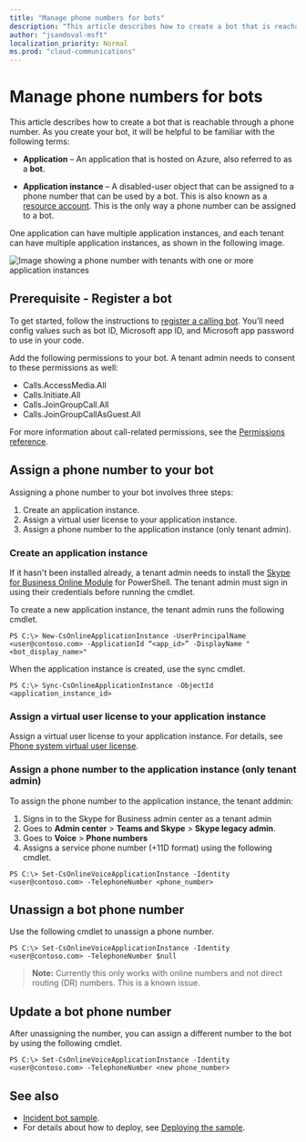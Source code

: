 ```yaml
---
title: "Manage phone numbers for bots"
description: "This article describes how to create a bot that is reachable through a phone number."
author: "jsandoval-msft"
localization_priority: Normal
ms.prod: "cloud-communications"
---
```


# Manage phone numbers for bots 

This article describes how to create a bot that is reachable through a phone number. As you create your bot, it will be helpful to be familiar with the following terms:

- **Application** – An application that is hosted on Azure, also referred to as a **bot**.

- **Application instance** – A disabled-user object that can be assigned to a phone number that can be used by a bot. This is also known as a [resource account](https://docs.microsoft.com/microsoftteams/manage-resource-accounts). This is the only way a phone number can be assigned to a bot.

One application can have multiple application instances, and each tenant can have multiple application instances, as shown in the following image.

![Image showing a phone number with tenants with one or more application instances](images/communications-app-tenant.PNG)

## Prerequisite - Register a bot
To get started, follow the instructions to [register a calling bot](https://microsoftgraph.github.io/microsoft-graph-comms-samples/docs/articles/calls/register-calling-bot.html). You’ll need config values such as bot ID, Microsoft app ID, and Microsoft app password to use in your code.

Add the following permissions to your bot. A tenant admin needs to consent to these permissions as well:

- Calls.AccessMedia.All
- Calls.Initiate.All
- Calls.JoinGroupCall.All
- Calls.JoinGroupCallAsGuest.All

For more information about call-related permissions, see the [Permissions reference](permissions-reference.md#calls-permissions).


## Assign a phone number to your bot

Assigning a phone number to your bot involves three steps:

1.	Create an application instance.
2.	Assign a virtual user license to your application instance.
3.	Assign a phone number to the application instance (only tenant admin).

### Create an application instance

If it hasn't been installed already, a tenant admin needs to install the [Skype for Business Online Module](https://www.microsoft.com/download/details.aspx?id=39366) for PowerShell. The tenant admin must sign in using their credentials before running the cmdlet.

To create a new application instance, the tenant admin runs the following cmdlet.

`PS C:\> New-CsOnlineApplicationInstance -UserPrincipalName <user@contoso.com> -ApplicationId “<app_id>” -DisplayName "<bot_display_name>"`

When the application instance is created, use the sync cmdlet.

`PS C:\> Sync-CsOnlineApplicationInstance -ObjectId <application_instance_id>`

### Assign a virtual user license to your application instance

Assign a virtual user license to your application instance. For details, see [Phone system virtual user license](https://docs.microsoft.com/microsoftteams/teams-add-on-licensing/virtual-user).

### Assign a phone number to the application instance (only tenant admin)

To assign the phone number to the application instance, the tenant addmin:

1. Signs in to the Skype for Business admin center as a tenant admin
2. Goes to **Admin center** > **Teams and Skype** > **Skype legacy admin**.
3. Goes to **Voice** > **Phone numbers**
4. Assigns a service phone number (+11D format) using the following cmdlet.

  `PS C:\> Set-CsOnlineVoiceApplicationInstance -Identity <user@contoso.com> -TelephoneNumber <phone_number>`

## Unassign a bot phone number

Use the following cmdlet to unassign a phone number.

`PS C:\> Set-CsOnlineVoiceApplicationInstance -Identity <user@contoso.com> -TelephoneNumber $null`

>**Note:** Currently this only works with online numbers and not direct routing (DR) numbers. This is a known issue.

## Update a bot phone number

After unassigning the number, you can assign a different number to the bot by using the following cmdlet.

`PS C:\> Set-CsOnlineVoiceApplicationInstance -Identity <user@contoso.com> -TelephoneNumber <new phone_number>`

## See also

- [Incident bot sample](https://github.com/microsoftgraph/microsoft-graph-comms-samples/tree/master/Samples/BetaSamples/RemoteMediaSamples/IncidentBot). 
 - For details about how to deploy, see [Deploying the sample](https://github.com/microsoftgraph/microsoft-graph-comms-samples/blob/master/Samples/BetaSamples/RemoteMediaSamples/README.md#deploying-the-sample).

